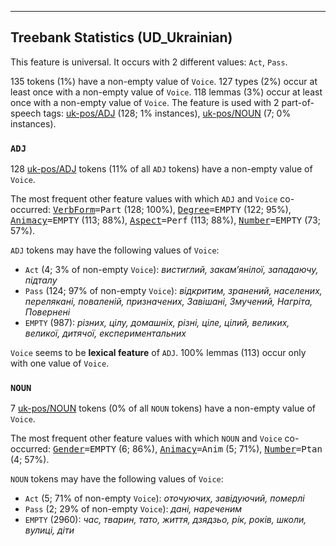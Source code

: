 

--------------------------------------------------------------------------------

## Treebank Statistics (UD_Ukrainian)

This feature is universal.
It occurs with 2 different values: `Act`, `Pass`.

135 tokens (1%) have a non-empty value of `Voice`.
127 types (2%) occur at least once with a non-empty value of `Voice`.
118 lemmas (3%) occur at least once with a non-empty value of `Voice`.
The feature is used with 2 part-of-speech tags: [uk-pos/ADJ]() (128; 1% instances), [uk-pos/NOUN]() (7; 0% instances).

### `ADJ`

128 [uk-pos/ADJ]() tokens (11% of all `ADJ` tokens) have a non-empty value of `Voice`.

The most frequent other feature values with which `ADJ` and `Voice` co-occurred: <tt><a href="VerbForm.html">VerbForm</a>=Part</tt> (128; 100%), <tt><a href="Degree.html">Degree</a>=EMPTY</tt> (122; 95%), <tt><a href="Animacy.html">Animacy</a>=EMPTY</tt> (113; 88%), <tt><a href="Aspect.html">Aspect</a>=Perf</tt> (113; 88%), <tt><a href="Number.html">Number</a>=EMPTY</tt> (73; 57%).

`ADJ` tokens may have the following values of `Voice`:

* `Act` (4; 3% of non-empty `Voice`): <em>вистиглий, закам’янілої, западаючу, підталу</em>
* `Pass` (124; 97% of non-empty `Voice`): <em>відкритим, зранений, населених, перелякані, поваленій, призначених, Завішані, Змучений, Нагріта, Повернені</em>
* `EMPTY` (987): <em>різних, цілу, домашніх, різні, ціле, цілий, великих, великої, дитячої, експериментальних</em>

`Voice` seems to be **lexical feature** of `ADJ`. 100% lemmas (113) occur only with one value of `Voice`.

### `NOUN`

7 [uk-pos/NOUN]() tokens (0% of all `NOUN` tokens) have a non-empty value of `Voice`.

The most frequent other feature values with which `NOUN` and `Voice` co-occurred: <tt><a href="Gender.html">Gender</a>=EMPTY</tt> (6; 86%), <tt><a href="Animacy.html">Animacy</a>=Anim</tt> (5; 71%), <tt><a href="Number.html">Number</a>=Ptan</tt> (4; 57%).

`NOUN` tokens may have the following values of `Voice`:

* `Act` (5; 71% of non-empty `Voice`): <em>оточуючих, завідуючий, померлі</em>
* `Pass` (2; 29% of non-empty `Voice`): <em>дані, нареченим</em>
* `EMPTY` (2960): <em>час, тварин, тато, життя, дзядзьо, рік, років, школи, вулиці, діти</em>

